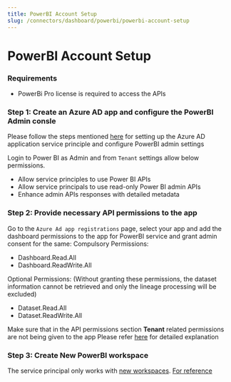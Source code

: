 ```yaml
---
title: PowerBI Account Setup
slug: /connectors/dashboard/powerbi/powerbi-account-setup
---
```


# PowerBI Account Setup

### Requirements
 - PowerBi Pro license is required to access the APIs

### Step 1: Create an Azure AD app and configure the PowerBI Admin consle

Please follow the steps mentioned [here](https://docs.microsoft.com/en-us/power-bi/developer/embedded/embed-service-principal) for setting up the Azure AD application service principle and configure PowerBI admin settings

Login to Power BI as Admin and from `Tenant` settings allow below permissions.
- Allow service principles to use Power BI APIs
- Allow service principals to use read-only Power BI admin APIs
- Enhance admin APIs responses with detailed metadata

### Step 2: Provide necessary API permissions to the app
Go to the `Azure Ad app registrations` page, select your app and add the dashboard permissions to the app for PowerBI service and grant admin consent for the same:
Compulsory Permissions:
- Dashboard.Read.All
- Dashboard.ReadWrite.All

Optional Permissions: (Without granting these permissions, the dataset information cannot be retrieved and only the lineage processing will be excluded)
- Dataset.Read.All
- Dataset.ReadWrite.All

<Note>

Make sure that in the API permissions section **Tenant** related permissions are not being given to the app
Please refer [here](https://stackoverflow.com/questions/71001110/power-bi-rest-api-requests-not-authorizing-as-expected) for detailed explanation 

</Note>

### Step 3: Create New PowerBI workspace
The service principal only works with [new workspaces](https://docs.microsoft.com/en-us/power-bi/collaborate-share/service-create-the-new-workspaces).
[For reference](https://community.powerbi.com/t5/Service/Error-while-executing-Get-dataset-call-quot-API-is-not/m-p/912360#M85711)
